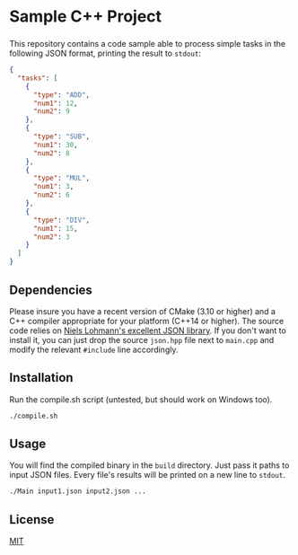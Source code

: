 # Sample C++ Project

### <Repository created as part of a coding exercise>

This repository contains a code sample able to process simple tasks in the following JSON format, printing the result to `stdout`:

```json
{
  "tasks": [
    {
      "type": "ADD",
      "num1": 12,
      "num2": 9
    },
    {
      "type": "SUB",
      "num1": 30,
      "num2": 8
    },
    {
      "type": "MUL",
      "num1": 3,
      "num2": 6
    },
    {
      "type": "DIV",
      "num1": 15,
      "num2": 3
    }
  ]
}
```

## Dependencies
Please insure you have a recent version of CMake (3.10 or higher) and a C++ compiler appropriate for your platform (C++14 or higher).
The source code relies on [Niels Lohmann's excellent JSON library](https://github.com/nlohmann/json). If you don't want to install it, you can just drop the source `json.hpp` file next to `main.cpp` and modify the relevant `#include` line accordingly.

## Installation

Run the compile.sh script (untested, but should work on Windows too).

```bash
./compile.sh
```

## Usage

You will find the compiled binary in the `build` directory.
Just pass it paths to input JSON files.
Every file's results will be printed on a new line to `stdout`.

```bash
./Main input1.json input2.json ...
```

## License
[MIT](https://choosealicense.com/licenses/mit/)